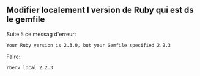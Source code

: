## Modifier localement l version de Ruby qui est ds le gemfile

Suite à ce messag d'erreur:

```Your Ruby version is 2.3.0, but your Gemfile specified 2.2.3```

Faire:

```rbenv local 2.2.3```
